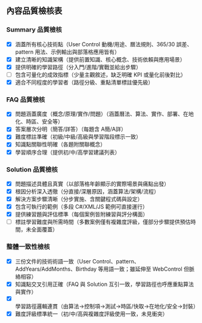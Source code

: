 ## 內容品質檢核表

### Summary 品質檢核
- [x] 涵蓋所有核心技術點（User Control 動機/用途、曆法規則、365/30 誤差、pattern 用法、示例輸出與部落格應用皆有）
- [x] 建立清晰的知識架構（提供前置知識、核心概念、技術依賴與應用場景）
- [x] 提供明確的學習路徑（分入門/進階/實戰並給出步驟）
- [ ] 包含可量化的成效指標（少量主觀敘述，缺乏明確 KPI 或量化前後對比）
- [x] 適合不同程度的學習者（路徑分級、重點清單標註優先級）

### FAQ 品質檢核
- [x] 問題涵蓋廣度（概念/原理/實作/問題）（涵蓋曆法、算法、實作、部署、在地化、時區、安全等）
- [x] 答案層次分明（簡答/詳答）（每題含 A簡/A詳）
- [x] 難度標註準確（初級/中級/高級與學習階段標示一致）
- [x] 知識點關聯性明確（各題附關聯概念）
- [x] 學習順序合理（提供初/中/高學習建議列表）

### Solution 品質檢核
- [x] 問題描述具體且真實（以部落格年齡顯示的實際場景與痛點出發）
- [x] 根因分析深入透徹（分直接/深層原因，涵蓋算法/架構/流程）
- [x] 解決方案步驟清晰（分步實施、含關鍵程式碼與設定）
- [x] 包含可執行的範例（多段 C#/XML/JS 範例可直接運行）
- [x] 提供練習題與評估標準（每個案例皆附練習與評分構面）
- [ ] 標註學習難度與所需時間（多數案例僅有複雜度評級，僅部分步驟提供預估時間，未全面覆蓋）

### 整體一致性檢核
- [x] 三份文件的技術術語一致（User Control、pattern、AddYears/AddMonths、Birthday 等用語一致；雖延伸至 WebControl 但脈絡相容）
- [x] 知識點交叉引用正確（FAQ 與 Solution 互引一致，學習路徑也呼應重點算法與實作）
- [x] 學習路徑邏輯連貫（由算法→控制項→測試→時區/快取→在地化/安全→封裝）
- [x] 難度評級標準統一（初/中/高與複雜度評級使用一致，未見衝突）